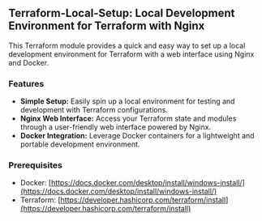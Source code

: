 ## Terraform-Local-Setup: Local Development Environment for Terraform with Nginx

This Terraform module provides a quick and easy way to set up a local development environment for Terraform with a web interface using Nginx and Docker.

### Features

* **Simple Setup:** Easily spin up a local environment for testing and development with Terraform configurations.
* **Nginx Web Interface:** Access your Terraform state and modules through a user-friendly web interface powered by Nginx.
* **Docker Integration:** Leverage Docker containers for a lightweight and portable development environment.

### Prerequisites

* Docker: [https://docs.docker.com/desktop/install/windows-install/](https://docs.docker.com/desktop/install/windows-install/)
* Terraform: [https://developer.hashicorp.com/terraform/install](https://developer.hashicorp.com/terraform/install)

